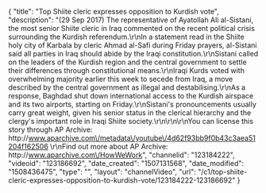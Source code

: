 {
    "title": "Top Shiite cleric expresses opposition to Kurdish vote",
    "description": "(29 Sep 2017) The representative of Ayatollah Ali al-Sistani, the most senior Shiite cleric in Iraq commented on the recent political crisis surrounding the Kurdish referendum.\r\nIn a statement read in the Shiite holy city of Karbala by cleric Ahmad al-Safi during Friday prayers, al-Sistani said all parties in Iraq should abide by the Iraqi constitution.\r\nSistani called on the leaders of the Kurdish region and the central government to settle their differences through constitutional means.\r\nIraqi Kurds voted with overwhelming majority earlier this week to secede from Iraq, a move described by the central government as illegal and destabilising.\r\nAs a response, Baghdad shut down international access to the Kurdish airspace and its two airports, starting on Friday.\r\nSistani's pronouncements usually carry great weight, given his senior status in the clerical hierarchy and the clergy's important role in Iraqi Shiite society.\r\n\r\n\r\nYou can license this story through AP Archive: http:\/\/www.aparchive.com\/metadata\/youtube\/4d62f93bb9f0b43c3aea51204f162506 \r\nFind out more about AP Archive: http:\/\/www.aparchive.com\/HowWeWork",
    "channelid": "123184222",
    "videoid": "123186692",
    "date_created": "1507131568",
    "date_modified": "1508436475",
    "type": "",
    "layout": "channelVideo",
    "url": "\/c1\/top-shiite-cleric-expresses-opposition-to-kurdish-vote\/123184222-123186692"
}